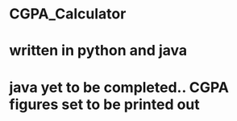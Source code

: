 # CGPA_Calculator
#   written in python and java
#   java yet to be completed.. CGPA figures set to be printed out
